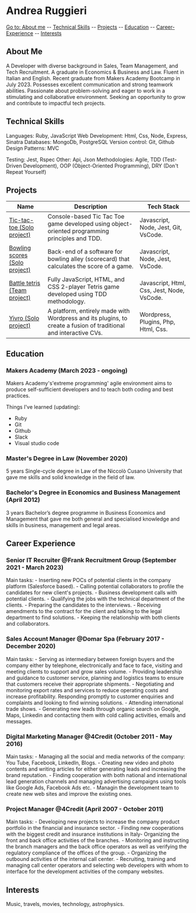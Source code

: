 # Andrea Ruggieri

[Go to: About me](#about-me) -- [Technical Skills](#technical-skills) -- [Projects](#projects) -- [Education](#education) -- [Career-Experience](#career-experience) -- [Interests](#interests)

## About Me

A Developer with diverse background in Sales, Team Management, and Tech Recruitment. A graduate in Economics & Business and Law. Fluent in Italian and English. Recent graduate from Makers Academy Bootcamp in July 2023. Possesses excellent communication and strong teamwork abilities. Passionate about problem-solving and eager to work in a stimulating and collaborative environment. Seeking an opportunity to grow and contribute to impactful tech projects.

## Technical Skills

Languages: Ruby, JavaScript 
Web Development: Html, Css, Node, Express, Sinatra 
Databases: MongoDb, PostgreSQL 
Version control: Git, Github 
Design Patterns: MVC 

Testing: Jest, Rspec 
Other: Api, Json 
Methodologies: Agile, TDD (Test-Driven Development), OOP (Object-Oriented Programming), DRY (Don't Repeat Yourself)

## Projects

| Name                                               | Description                                                                                       | Tech Stack                            |
| -------------------------------------------------- | ------------------------------------------------------------------------------------------------- | ------------------------------------- |
| <a href="https://github.com/aandre6891/tic-tac-toe" target="_blank">Tic-tac-toe (Solo project)</a> | Console-based Tic Tac Toe game developed using object-oriented programming principles and TDD. | Javascript, Node, Jest, Git, VsCode. |
| <a href="https://github.com/aandre6891/bowling-challenge-javascript" target="_blank">Bowling scores (Solo project)</a> | Back-end of a software for bowling alley (scorecard) that calculates the score of a game. | Javascript, Node, Jest, VsCode. |
| <a href="https://github.com/aandre6891/Battle-Tetris" target="_blank">Battle tetris (Team project)</a> | Fully JavaScript, HTML, and CSS 2-player Tetris game developed using TDD methodology. | Javascript, Html, Css, Jest, Node, VsCode. |
| <a href="https://www.yivro.com/" target="_blank">Yivro (Solo project)</a> | A platform, entirely made with Wordpress and its plugins, to create a fusion of traditional and interactive CVs. | Wordpress, Plugins, Php, Html, Css. |

## Education

### Makers Academy (March 2023 - ongoing)

Makers Academy's'extreme programming' agile environment aims to produce self-sufficient developers and to teach both coding and best practices.

Things I've learned (updating):

- Ruby
- Git
- Github
- Slack
- Visual studio code

### Master's Degree in Law (November 2020)

5 years Single-cycle degree in Law of the Niccolò Cusano University that gave me skills and solid knowledge in the field of law.

### Bachelor's Degree in Economics and Business Management (April 2012)

3 years Bachelor’s degree programme in Business Economics and Management that gave me both general and specialised knowledge and skills in business, management and legal areas.

## Career Experience

### Senior IT Recruiter @Frank Recruitment Group (September 2021 - March 2023) 

Main tasks: - Inserting new POCs of potential clients in the company platform (Salesforce based). - Calling potential collaborators to profile the candidates for new client's projects. - Business development calls with potential clients. - Qualifying the jobs with the technical department of the clients. - Preparing the candidates to the interviews. - Receiving amendments to the contract for the client and talking to the legal department to find solutions. - Keeping the relationship with both clients and collaborators.

### Sales Account Manager @Domar Spa (February 2017 - December 2020)

Main tasks: - Serving as intermediary between foreign buyers and the company either by telephone, electronically and face to face, visiting and meeting clients to support and grow sales volume. - Providing leadership and guidance to customer service, planning and logistics teams to ensure that customers receive their appropriate shipments. - Negotiating and monitoring export rates and services to reduce operating costs and increase profitability. Responding promptly to customer enquiries and complaints and looking to find winning solutions. - Attending international trade shows. - Generating new leads through organic search on Google, Maps, Linkedin and
contacting them with cold calling activities, emails and messages. 

### Digital Marketing Manager @4Credit (October 2011 - May 2016)

Main tasks: - Managing all the social and media networks of the company: You Tube, Facebook, LinkedIn, Blogs. - Creating new video and photo contents and writing articles for either generating leads and increasing the brand reputation. - Finding cooperation with both national and international lead generation channels and managing advertising campaigns using tools like Google Ads, Facebook Ads etc. - Managin the development team to create new web sites and improve the existing ones.

### Project Manager @4Credit (April 2007 - October 2011)

Main tasks: - Developing new projects to increase the company product portfolio in the financial and insurance sector. - Finding new cooperations with the biggest credit and insurance institutions in Italy- Organizing the front and back office activities of the branches. - Monitoring and instructing the branch managers and the back office operators as well as verifying the regulatory compliance of the offices of the group. - Organizing the outbound activities of the internal call center. - Recruiting, training and managing call center operators and selecting web developers with whom to interface for the development activities of the company websites.

## Interests

Music, travels, movies, technology, astrophysics.








